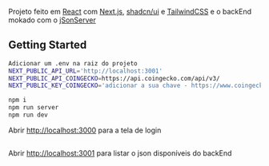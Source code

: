 Projeto feito em [React](https://react.dev/) com [Next.js](https://nextjs.org), [shadcn/ui](https://ui.shadcn.com/) e [TailwindCSS](https://tailwindcss.com/) e o backEnd mokado com o [jSonServer](https://github.com/typicode/json-server)
## Getting Started

```bash
Adicionar um .env na raiz do projeto
NEXT_PUBLIC_API_URL='http://localhost:3001'
NEXT_PUBLIC_API_COINGECKO=https://api.coingecko.com/api/v3/
NEXT_PUBLIC_KEY_COINGECKO='adicionar a sua chave - https://www.coingecko.com/pt'

npm i
npm run server
npm run dev
```

Abrir [http://localhost:3000](http://localhost:3000) para a tela de login
##
Abrir [http://localhost:3001](http://localhost:3001) para listar o json disponíveis do backEnd